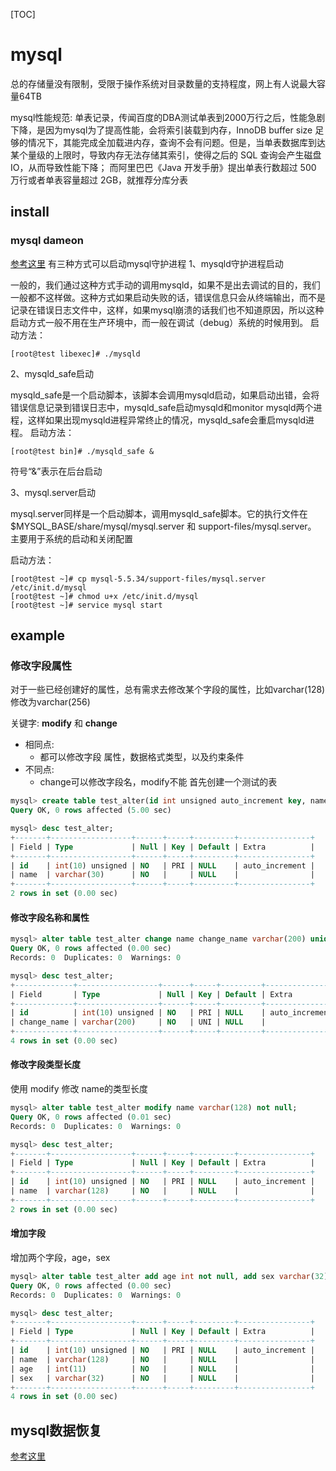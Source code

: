 
[TOC]

# mysql

总的存储量没有限制，受限于操作系统对目录数量的支持程度，网上有人说最大容量64TB

mysql性能规范:
单表记录，传闻百度的DBA测试单表到2000万行之后，性能急剧下降，是因为mysql为了提高性能，会将索引装载到内存，InnoDB buffer size 足够的情况下，其能完成全加载进内存，查询不会有问题。但是，当单表数据库到达某个量级的上限时，导致内存无法存储其索引，使得之后的 SQL 查询会产生磁盘 IO，从而导致性能下降；
而阿里巴巴《Java 开发手册》提出单表行数超过 500 万行或者单表容量超过 2GB，就推荐分库分表

## install


### mysql dameon 
[参考这里](https://blog.csdn.net/alexdamiao/article/details/51498684)
有三种方式可以启动mysql守护进程
1、mysqld守护进程启动

一般的，我们通过这种方式手动的调用mysqld，如果不是出去调试的目的，我们一般都不这样做。这种方式如果启动失败的话，错误信息只会从终端输出，而不是记录在错误日志文件中，这样，如果mysql崩溃的话我们也不知道原因，所以这种启动方式一般不用在生产环境中，而一般在调试（debug）系统的时候用到。 
启动方法： 
```
[root@test libexec]# ./mysqld
```
2、mysqld_safe启动

mysqld_safe是一个启动脚本，该脚本会调用mysqld启动，如果启动出错，会将错误信息记录到错误日志中，mysqld_safe启动mysqld和monitor mysqld两个进程，这样如果出现mysqld进程异常终止的情况，mysqld_safe会重启mysqld进程。 
启动方法：
``` 
[root@test bin]# ./mysqld_safe & 
```
符号“&”表示在后台启动

3、mysql.server启动

mysql.server同样是一个启动脚本，调用mysqld_safe脚本。它的执行文件在$MYSQL_BASE/share/mysql/mysql.server 和 support-files/mysql.server。 
主要用于系统的启动和关闭配置

启动方法： 
```
[root@test ~]# cp mysql-5.5.34/support-files/mysql.server /etc/init.d/mysql 
[root@test ~]# chmod u+x /etc/init.d/mysql 
[root@test ~]# service mysql start
```
## example


### 修改字段属性
对于一些已经创建好的属性，总有需求去修改某个字段的属性，比如varchar(128)修改为varchar(256)

关键字:
**modify** 和 **change**
  - 相同点:
    - 都可以修改字段 属性，数据格式类型，以及约束条件
  - 不同点:
    - change可以修改字段名，modify不能
首先创建一个测试的表
```sql
mysql> create table test_alter(id int unsigned auto_increment key, name varchar(30) not null);
Query OK, 0 rows affected (5.00 sec)

mysql> desc test_alter;
+-------+------------------+------+-----+---------+----------------+
| Field | Type             | Null | Key | Default | Extra          |
+-------+------------------+------+-----+---------+----------------+
| id    | int(10) unsigned | NO   | PRI | NULL    | auto_increment |
| name  | varchar(30)      | NO   |     | NULL    |                |
+-------+------------------+------+-----+---------+----------------+
2 rows in set (0.00 sec)
```

#### 修改字段名称和属性
```sql
mysql> alter table test_alter change name change_name varchar(200) unique not null;
Query OK, 0 rows affected (0.00 sec)
Records: 0  Duplicates: 0  Warnings: 0

mysql> desc test_alter;
+-------------+------------------+------+-----+---------+----------------+
| Field       | Type             | Null | Key | Default | Extra          |
+-------------+------------------+------+-----+---------+----------------+
| id          | int(10) unsigned | NO   | PRI | NULL    | auto_increment |
| change_name | varchar(200)     | NO   | UNI | NULL    |                |
+-------------+------------------+------+-----+---------+----------------+
4 rows in set (0.00 sec)
```
#### 修改字段类型长度
使用 modify 修改 name的类型长度
```sql
mysql> alter table test_alter modify name varchar(128) not null;
Query OK, 0 rows affected (0.01 sec)
Records: 0  Duplicates: 0  Warnings: 0

mysql> desc test_alter;
+-------+------------------+------+-----+---------+----------------+
| Field | Type             | Null | Key | Default | Extra          |
+-------+------------------+------+-----+---------+----------------+
| id    | int(10) unsigned | NO   | PRI | NULL    | auto_increment |
| name  | varchar(128)     | NO   |     | NULL    |                |
+-------+------------------+------+-----+---------+----------------+
2 rows in set (0.00 sec)
```

#### 增加字段
增加两个字段，age，sex
```sql
mysql> alter table test_alter add age int not null, add sex varchar(32) not null;
Query OK, 0 rows affected (0.00 sec)
Records: 0  Duplicates: 0  Warnings: 0

mysql> desc test_alter;
+-------+------------------+------+-----+---------+----------------+
| Field | Type             | Null | Key | Default | Extra          |
+-------+------------------+------+-----+---------+----------------+
| id    | int(10) unsigned | NO   | PRI | NULL    | auto_increment |
| name  | varchar(128)     | NO   |     | NULL    |                |
| age   | int(11)          | NO   |     | NULL    |                |
| sex   | varchar(32)      | NO   |     | NULL    |                |
+-------+------------------+------+-----+---------+----------------+
4 rows in set (0.00 sec)
```


## mysql数据恢复
[参考这里](https://www.cnblogs.com/gomysql/p/3582058.html)





